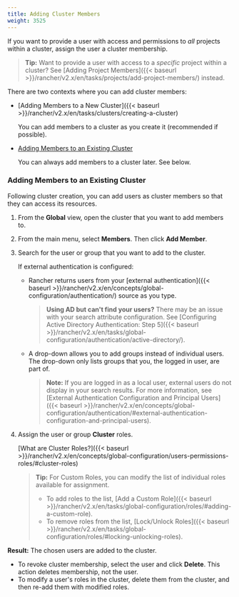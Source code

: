 ```yaml
---
title: Adding Cluster Members
weight: 3525
---
```


If you want to provide a user with access and permissions to _all_ projects within a cluster, assign the user a cluster membership.

>**Tip:** Want to provide a user with access to a _specific_ project within a cluster? See [Adding Project Members]({{< baseurl >}}/rancher/v2.x/en/tasks/projects/add-project-members/) instead.

There are two contexts where you can add cluster members:

- [Adding Members to a New Cluster]({{< baseurl >}}/rancher/v2.x/en/tasks/clusters/creating-a-cluster)

    You can add members to a cluster as you create it (recommended if possible).

- [Adding Members to an Existing Cluster](#adding-members-to-an-existing-cluster)

    You can always add members to a cluster later. See below.

### Adding Members to an Existing Cluster

Following cluster creation, you can add users as cluster members so that they can access its resources.

1. From the **Global** view, open the cluster that you want to add members to.

2. From the main menu, select **Members**. Then click **Add Member**.

3. Search for the user or group that you want to add to the cluster.

 	If external authentication is configured:
	
	-  Rancher returns users from your [external authentication]({{< baseurl >}}/rancher/v2.x/en/concepts/global-configuration/authentication/) source as you type.

		>**Using AD but can't find your users?**
		>There may be an issue with your search attribute configuration. See [Configuring Active Directory Authentication: Step 5]({{< baseurl >}}/rancher/v2.x/en/tasks/global-configuration/authentication/active-directory/).
	
	- A drop-down allows you to add groups instead of individual users. The drop-down only lists groups that you, the logged in user, are part of.

		>**Note:** If you are logged in as a local user, external users do not display in your search results. For more information, see [External Authentication Configuration and Principal Users]({{< baseurl >}}/rancher/v2.x/en/concepts/global-configuration/authentication/#external-authentication-configuration-and-principal-users).

4. Assign the user or group **Cluster** roles.  

	[What are Cluster Roles?]({{< baseurl >}}/rancher/v2.x/en/concepts/global-configuration/users-permissions-roles/#cluster-roles)

	>**Tip:** For Custom Roles, you can modify the list of individual roles available for assignment.
	>
	> - To add roles to the list, [Add a Custom Role]({{< baseurl >}}/rancher/v2.x/en/tasks/global-configuration/roles/#adding-a-custom-role).
	> - To remove roles from the list, [Lock/Unlock Roles]({{< baseurl >}}/rancher/v2.x/en/tasks/global-configuration/roles/#locking-unlocking-roles).

**Result:** The chosen users are added to the cluster. 

- To revoke cluster membership, select the user and click **Delete**. This action deletes membership, not the user.
- To modify a user's roles in the cluster, delete them from the cluster, and then re-add them with modified roles.